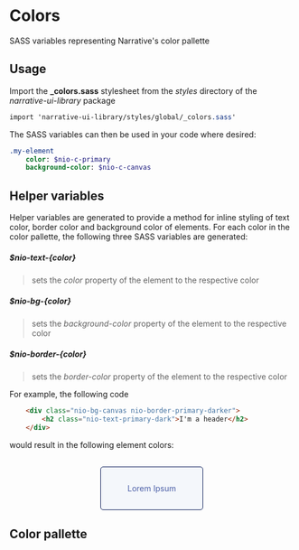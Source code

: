 # Colors

SASS variables representing Narrative's color pallette

## Usage

Import the **_colors.sass** stylesheet from the _styles_ directory of the _narrative-ui-library_ package

```sass
import 'narrative-ui-library/styles/global/_colors.sass'
```

The SASS variables can then be used in your code where desired:

```sass
.my-element
	color: $nio-c-primary
	background-color: $nio-c-canvas
```

## Helper variables

Helper variables are generated to provide a method for inline styling of text color, border color and background color of elements. For each color in the color pallette, the following three SASS variables are generated:

##### $nio-text-{color}
> sets the _color_ property of the element to the respective color

##### $nio-bg-{color}
> sets the _background-color_ property of the element to the respective color

##### $nio-border-{color}
> sets the _border-color_ property of the element to the respective color

For example, the following code

```html
	<div class="nio-bg-canvas nio-border-primary-darker">
		<h2 class="nio-text-primary-dark">I'm a header</h2>
	</div>	
```

would result in the following element colors:

<div class="nio-bg-canvas nio-border-primary-darker" style="width: 150px; text-align: center; margin: 30px auto; border: 1px solid #031553; border-radius: 5px; background-color: #F4F7FB; color: #4B5FA7; padding: 15px;">
	<p class="nio-text-primary-dark">Lorem Ipsum</p>
</div>	


## Color pallette

<ColorPallette></ColorPallette>